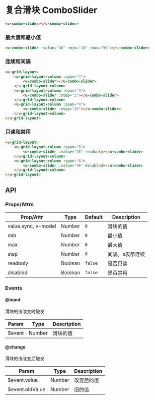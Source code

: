 # 复合滑块 ComboSlider

``` html
<u-combo-slider></u-combo-slider>
```

### 最大值和最小值

``` html
<u-combo-slider :value="36" :min="10" :max="50"></u-combo-slider>
```

### 连续和间隔

``` html
<u-grid-layout>
    <u-grid-layout-column :span="4">
        <u-combo-slider></u-combo-slider>
    </u-grid-layout-column>
    <u-grid-layout-column :span="4">
        <u-combo-slider :step="1"></u-combo-slider>
    </u-grid-layout-column>
    <u-grid-layout-column :span="4">
        <u-combo-slider :step="20"></u-combo-slider>
    </u-grid-layout-column>
</u-grid-layout>
```

### 只读和禁用
``` html
<u-grid-layout>
    <u-grid-layout-column :span="6">
        <u-combo-slider :value="36" readonly></u-combo-slider>
    </u-grid-layout-column>
    <u-grid-layout-column :span="6">
        <u-combo-slider :value="36" disabled></u-combo-slider>
    </u-grid-layout-column>
</u-grid-layout>
```

## API
### Props/Attrs

| Prop/Attr | Type | Default | Description |
| --------- | ---- | ------- | ----------- |
| value.sync, v-model | Number | `0` | 滑块的值 |
| min | Number | `0` | 最小值 |
| max | Number | `0` | 最大值 |
| step | Number | `0` | 间隔。`0`表示连续 |
| readonly | Boolean | `false` | 是否只读 |
| disabled | Boolean | `false` | 是否禁用 |

### Events

#### @input

滑块的值改变时触发

| Param | Type | Description |
| ----- | ---- | ----------- |
| $event | Number | 滑块的值 |

#### @change

滑块的值改变后触发

| Param | Type | Description |
| ----- | ---- | ----------- |
| $event.value | Number | 改变后的值 |
| $event.oldValue | Number | 旧的值 |
